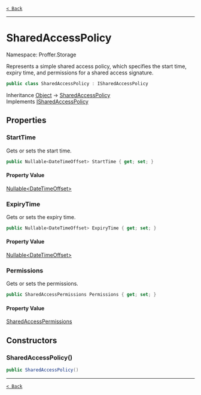 [`< Back`](./)

---

# SharedAccessPolicy

Namespace: Proffer.Storage

Represents a simple shared access policy, which specifies the start time, expiry time, and permissions for a shared access signature.

```csharp
public class SharedAccessPolicy : ISharedAccessPolicy
```

Inheritance [Object](https://docs.microsoft.com/en-us/dotnet/api/system.object) → [SharedAccessPolicy](./proffer.storage.sharedaccesspolicy)<br>
Implements [ISharedAccessPolicy](./proffer.storage.isharedaccesspolicy)

## Properties

### **StartTime**

Gets or sets the start time.

```csharp
public Nullable<DateTimeOffset> StartTime { get; set; }
```

#### Property Value

[Nullable&lt;DateTimeOffset&gt;](https://docs.microsoft.com/en-us/dotnet/api/system.nullable-1)<br>

### **ExpiryTime**

Gets or sets the expiry time.

```csharp
public Nullable<DateTimeOffset> ExpiryTime { get; set; }
```

#### Property Value

[Nullable&lt;DateTimeOffset&gt;](https://docs.microsoft.com/en-us/dotnet/api/system.nullable-1)<br>

### **Permissions**

Gets or sets the permissions.

```csharp
public SharedAccessPermissions Permissions { get; set; }
```

#### Property Value

[SharedAccessPermissions](./proffer.storage.sharedaccesspermissions)<br>

## Constructors

### **SharedAccessPolicy()**



```csharp
public SharedAccessPolicy()
```

---

[`< Back`](./)
